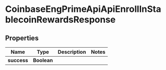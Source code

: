 
# CoinbaseEngPrimeApiApiEnrollInStablecoinRewardsResponse

## Properties
Name | Type | Description | Notes
------------ | ------------- | ------------- | -------------
**success** | **Boolean** |  | 



